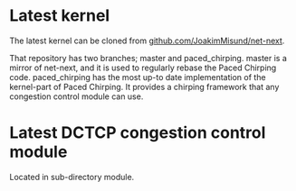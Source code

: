 # Latest kernel
The latest kernel can be cloned from
[github.com/JoakimMisund/net-next](https://www.github.com/JoakimMisund/net-next).

That repository has two branches; master and paced\_chirping. master is a mirror
of net-next, and it is used to regularly rebase the Paced Chirping code.
paced\_chirping has the most up-to date implementation of the kernel-part of
Paced Chirping. It provides a chirping framework that any congestion control module can use.

# Latest DCTCP congestion control module
Located in sub-directory module.
